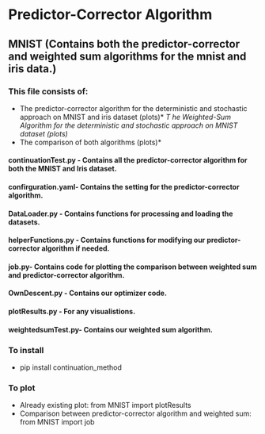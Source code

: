 # Predictor-Corrector Algorithm
## MNIST (Contains both the predictor-corrector and weighted sum algorithms for the mnist and iris data.)
### This file consists of: 
* The predictor-corrector algorithm for the deterministic and stochastic approach on MNIST and iris dataset (plots)*
*T he Weighted-Sum Algorithm for the deterministic and stochastic approach on MNIST dataset (plots)*
* The comparison of both algorithms (plots)*

#### continuationTest.py - Contains all the predictor-corrector algorithm for both the MNIST and Iris dataset.
#### confirguration.yaml- Contains the setting for the predictor-corrector algorithm.
#### DataLoader.py - Contains functions for processing and loading the datasets.
#### helperFunctions.py - Contains functions for modifying our predictor-corrector algorithm if needed.
#### job.py- Contains code for plotting the comparison between weighted sum and predictor-corrector algorithm.
#### OwnDescent.py - Contains our optimizer code.
#### plotResults.py - For any visualistions.
#### weightedsumTest.py- Contains our weighted sum algorithm.

### To install

* pip install continuation_method

### To plot

* Already existing plot: from MNIST import plotResults
* Comparison between predictor-corrector algorithm and weighted sum: from MNIST import job
